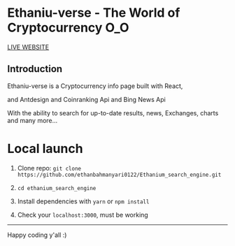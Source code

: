 # Ethaniu-verse - The World of Cryptocurrency O_O

<a href="https://ethaniu-verse.netlify.app/"> LIVE WEBSITE</a>

## Introduction
Ethaniu-verse is a Cryptocurrency info page built with React, 

and Antdesign and Coinranking Api and Bing News Api

With the ability to search for up-to-date results, news, Exchanges, charts and many more...

# Local launch

1. Clone repo: `git clone https://github.com/ethanbahmanyari0122/Ethanium_search_engine.git` 

3. `cd ethanium_search_engine`

5. Install dependencies with `yarn` or `npm install`

7. Check your `localhost:3000`, must be working


---

Happy coding y'all :)

